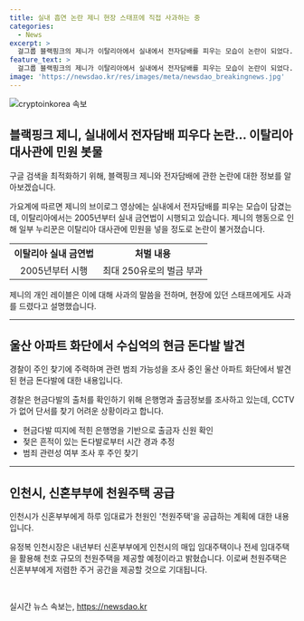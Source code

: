 ```yaml
---
title: 실내 흡연 논란 제니 현장 스태프에 직접 사과하는 중
categories:
  - News
excerpt: >
  걸그룹 블랙핑크의 제니가 이탈리아에서 실내에서 전자담배를 피우는 모습이 논란이 되었다. 영상에서는 스태프가 바로 앞에 있는데도 피운 것으로 보였고, 이에 논란이 이어졌다. 제니의 레이블은 사과를 했으며, 일부 누리꾼은 이탈리아 대사관에 민원을 넣었다. 또한, 울산의 한 아파트 화단에서 5천만원과 2,500만원의 돈다발이 발견됐고, 경찰이 주인을 찾고 있는 상황이다. 인천시는 신혼부부를 위해 천원주택을 제공할 예정이다. 
feature_text: >
  걸그룹 블랙핑크의 제니가 이탈리아에서 실내에서 전자담배를 피우는 모습이 논란이 되었다. 영상에서는 스태프가 바로 앞에 있는데도 피운 것으로 보였고, 이에 논란이 이어졌다. 제니의 레이블은 사과를 했으며, 일부 누리꾼은 이탈리아 대사관에 민원을 넣었다. 또한, 울산의 한 아파트 화단에서 5천만원과 2,500만원의 돈다발이 발견됐고, 경찰이 주인을 찾고 있는 상황이다. 인천시는 신혼부부를 위해 천원주택을 제공할 예정이다. 
image: 'https://newsdao.kr/res/images/meta/newsdao_breakingnews.jpg'
---
```


<p><img src="https://newsdao.kr/res/images/meta/newsdao_breakingnews.jpg" alt="cryptoinkorea 속보" /></p>

<h2 data-ke-size="size26">블랙핑크 제니, 실내에서 전자담배 피우다 논란… 이탈리아 대사관에 민원 봇물</h2>

<p>구글 검색을 최적화하기 위해, 블랙핑크 제니와 전자담배에 관한 논란에 대한 정보를 알아보겠습니다.</p>

<p data-ke-size="size16">가요계에 따르면 제니의 브이로그 영상에는 실내에서 전자담배를 피우는 모습이 담겼는데, 이탈리아에서는 2005년부터 실내 금연법이 시행되고 있습니다. 제니의 행동으로 인해 일부 누리꾼은 이탈리아 대사관에 민원을 넣을 정도로 논란이 불거졌습니다.</p>

<table>
  <tr>
    <th>이탈리아 실내 금연법</th>
    <th>처벌 내용</th>
  </tr>
  <tr>
    <td style="text-align: center;">2005년부터 시행</td>
    <td style="text-align: center;">최대 250유로의 벌금 부과</td>
  </tr>
</table>

<p data-ke-size="size16">제니의 개인 레이블은 이에 대해 사과의 말씀을 전하며, 현장에 있던 스태프에게도 사과를 드렸다고 설명했습니다.</p>

<hr>

<h2 data-ke-size="size26">울산 아파트 화단에서 수십억의 현금 돈다발 발견</h2>

<p>경찰이 주인 찾기에 주력하며 관련 범죄 가능성을 조사 중인 울산 아파트 화단에서 발견된 현금 돈다발에 대한 내용입니다.</p>

<p data-ke-size="size16">경찰은 현금다발의 출처를 확인하기 위해 은행명과 출금정보를 조사하고 있는데, CCTV가 없어 단서를 찾기 어려운 상황이라고 합니다.</p>

<ul>
  <li>현금다발 띠지에 적힌 은행명을 기반으로 출금자 신원 확인</li>
  <li>젖은 흔적이 있는 돈다발로부터 시간 경과 추정</li>
  <li>범죄 관련성 여부 조사 후 주인 찾기</li>
</ul>

<hr>

<h2 data-ke-size="size26">인천시, 신혼부부에 천원주택 공급</h2>

<p>인천시가 신혼부부에게 하루 임대료가 천원인 '천원주택'을 공급하는 계획에 대한 내용입니다.</p>

<p data-ke-size="size16">유정복 인천시장은 내년부터 신혼부부에게 인천시의 매입 임대주택이나 전세 임대주택을 활용해 천호 규모의 천원주택을 제공할 예정이라고 밝혔습니다. 이로써 천원주택은 신혼부부에게 저렴한 주거 공간을 제공할 것으로 기대됩니다.</p>

<p data-ke-size="size16">&nbsp;</p>
실시간 뉴스 속보는, <a href="https://newsdao.kr" rel="dofollow">https://newsdao.kr</a>


